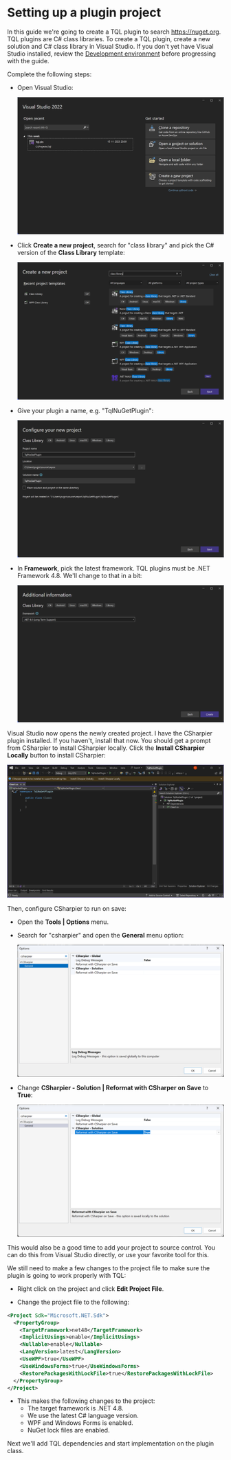 # Setting up a plugin project

In this guide we're going to create a TQL plugin to search https://nuget.org.
TQL plugins are C# class libraries. To create a TQL plugin, create a new
solution and C# class library in Visual Studio. If you don't yet have Visual
Studio installed, review the
[Development environment](Development-environment.md) before progressing with
the guide.

Complete the following steps:

- Open Visual Studio:

  ![](../Images/Open-Visual-Studio.png)

- Click **Create a new project**, search for "class library" and pick the C#
  version of the **Class Library** template:

  ![](../Images/Search-for-class-library.png)

- Give your plugin a name, e.g. "TqlNuGetPlugin":

  ![](../Images/Configure-your-new-project.png)

- In **Framework**, pick the latest framework. TQL plugins must be .NET
  Framework 4.8. We'll change to that in a bit:

  ![](../Images/Set-the-target-framework.png)

Visual Studio now opens the newly created project. I have the CSharpier plugin
installed. If you haven't, install that now. You should get a prompt from
CSharpier to install CSharpier locally. Click the **Install CSharpier Locally**
button to install CSharpier:

![](../Images/Install-CSharpier.png)

Then, configure CSharpier to run on save:

- Open the **Tools | Options** menu.
- Search for "csharpier" and open the **General** menu option:

  ![](../Images/Search-for-CSharpier-configuration-dialog.png)

- Change **CSharpier - Solution | Reformat with CSharper on Save** to **True**:

  ![](../Images/Configure-CSharpier.png)

This would also be a good time to add your project to source control. You can do
this from Visual Studio directly, or use your favorite tool for this.

We still need to make a few changes to the project file to make sure the plugin
is going to work properly with TQL:

- Right click on the project and click **Edit Project File**.

- Change the project file to the following:

```xml
<Project Sdk="Microsoft.NET.Sdk">
  <PropertyGroup>
    <TargetFramework>net48</TargetFramework>
    <ImplicitUsings>enable</ImplicitUsings>
    <Nullable>enable</Nullable>
    <LangVersion>latest</LangVersion>
    <UseWPF>true</UseWPF>
    <UseWindowsForms>true</UseWindowsForms>
    <RestorePackagesWithLockFile>true</RestorePackagesWithLockFile>
  </PropertyGroup>
</Project>
```

- This makes the following changes to the project:
  - The target framework is .NET 4.8.
  - We use the latest C# language version.
  - WPF and Windows Forms is enabled.
  - NuGet lock files are enabled.

Next we'll add TQL dependencies and start implementation on the plugin class.
